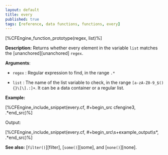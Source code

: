 ```yaml
---
layout: default
title: every
published: true
tags: [reference, data functions, functions, every]
---
```


[%CFEngine_function_prototype(regex, list)%]

**Description:** Returns whether every element in the variable `list` matches
the [unanchored][unanchored] `regex`.

**Arguments**:

* `regex` : Regular expression to find, in the range `.*`

* `list` : The name of the list variable to check, in the range
`[a-zA-Z0-9_$(){}\[\].:]+`.  It can be a data container or a regular
list.

**Example:**

[%CFEngine_include_snippet(every.cf, #\+begin_src cfengine3, .*end_src)%]

Output:

[%CFEngine_include_snippet(every.cf, #\+begin_src\s+example_output\s*, .*end_src)%]

**See also:** [`filter()`][filter], [`some()`][some], and [`none()`][none].
